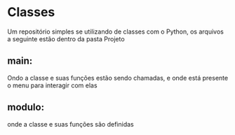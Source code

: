 # Classes
Um repositório simples se utilizando de classes com o Python, os arquivos a seguinte estão dentro da pasta Projeto
## main:
Ondo a classe e suas funções estão sendo chamadas, e onde está presente o menu para interagir com elas
## modulo:
onde a classe e suas funções são definidas
